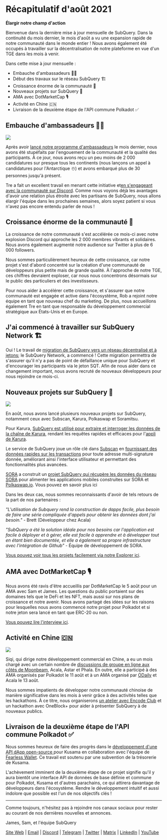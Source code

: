 # Récapitulatif d'août 2021

**Élargir notre champ d'action**

Bienvenue dans la dernière mise à jour mensuelle de SubQuery. Dans la continuité du mois dernier, le mois d'août a vu une expansion rapide de notre communauté dans le monde entier ! Nous avons également été occupés à travailler sur la décentralisation de notre plateforme en vue d'un TGE dans les mois à venir.

Dans cette mise à jour mensuelle :

-   Embauche d'ambassadeurs 👩💼
-   Début des travaux sur le réseau SubQuery 🏗
-   Croissance énorme de la communauté 🚀
-   Nouveaux projets sur SubQuery 🤝
-   AMA avec DotMarketCap 🎙
-   Activité en Chine 🇨🇳
-   Livraison de la deuxième étape de l'API commune Polkadot ✅

## Embauche d'ambassadeurs 👩💼

![](https://miro.medium.com/max/1400/0*_nOcsPjhQxta_FPH)

Après avoir [lancé notre programme d'ambassadeurs](https://subquery.medium.com/introducing-the-subquery-ambassador-program-aa82613ab804) le mois dernier, nous avons été stupéfaits par l'engouement de la communauté et la qualité des participants. À ce jour, nous avons reçu un peu moins de 2 000 candidatures sur presque tous les continents (nous lançons un appel à candidatures pour l'Antarctique ☃️) et avons embarqué plus de 30 personnes jusqu'à présent.

Tre a fait un excellent travail en menant cette initiative et[en s'engageant avec la communauté sur Discord](https://discord.com/invite/78zg8aBSMG). Comme nous voyons déjà les avantages d'avoir une relation plus étroite avec les partisans de SubQuery, nous allons élargir l'équipe dans les prochaines semaines, alors soyez patient si vous n'avez pas encore entendu parler de nous !

## Croissance énorme de la communauté 🚀

La croissance de notre communauté s'est accélérée ce mois-ci avec notre explosion Discord qui approche les 2 000 membres vibrants et solidaires. Nous avons également augmenté notre audience sur Twitter à plus de 6 000 followers.

Nous sommes particulièrement heureux de cette croissance, car notre projet s'est d'abord concentré sur la création d'une communauté de développeurs plus petite mais de grande qualité. À l'approche de notre TGE, ces chiffres devraient exploser, car nous nous concentrons désormais sur le public des particuliers et des investisseurs.

Pour nous aider à accélérer cette croissance, et s'assurer que notre communauté est engagée et active dans l'écosystème, Rob a rejoint notre équipe en tant que nouveau chef du marketing. De plus, nous accueillons également Tre en tant que responsable du développement commercial stratégique aux États-Unis et en Europe.

## J'ai commencé à travailler sur SubQuery Network 🏗

Oui ! Le travail de [migration de SubQuery vers un réseau décentralisé et à jetons](https://subquery.medium.com/the-subquery-network-a-summary-46cde0acb010); le SubQuery Network, a commencé ! Cette migration permettra de s'assurer qu'il n'y a pas de point de défaillance unique pour SubQuery et d'encourager les participants via le jeton SQT. Afin de nous aider dans ce changement important, nous avons recruté de nouveaux développeurs pour nous rejoindre ce mois-ci.

## Nouveaux projets sur SubQuery 🤝

![](https://miro.medium.com/max/4800/1*yUruZPSKP_0BA6mA72P8xg.gif)

En août, nous avons lancé plusieurs nouveaux projets sur SubQuery, notamment ceux avec Subscan, Karura, Polkaswap et Soramitsu.

Pour Karura, [SubQuery est utilisé pour extraire et interroger les données de la chaîne de Karura](https://subquery.medium.com/karura-integrates-with-subquery-to-aggregate-and-serve-defi-data-to-kusama-builders-d34f0e722311?source=your_stories_page-------------------------------------), rendant les requêtes rapides et efficaces pour l'[appli de Karura](https://apps.karura.network/).

Le service de SubQuery joue un rôle clé dans [Subscan](https://www.subscan.io/) en [fournissant des données rapides sur les transactions](https://subquery.medium.com/subscans-multi-signature-tool-powered-by-subquery-926da3e4fc25?source=your_stories_page-------------------------------------) pour toute adresse multi-signature donnée, améliorant ainsi l'interface utilisateur et permettant des fonctionnalités plus avancées.

[SORA](https://sora.org/) a construit un [projet SubQuery qui récupère les données du réseau SORA](https://subquery.medium.com/sora-integrates-subquery-to-provide-data-to-the-sora-network-5a73f77a40aa?source=your_stories_page-------------------------------------) pour alimenter les applications mobiles construites sur SORA et [Polkaswap.io](http://polkaswap.io/). Vous pouvez en savoir plus ici

Dans les deux cas, nous sommes reconnaissants d'avoir de tels retours de la part de nos partenaires :

_"L'utilisation de Subquery rend la construction de dapps facile, plus besoin de faire une série compliquée d'appels pour obtenir les données dont j'ai besoin."_ - Brett (Développeur chez Acala)

_"SubQuery a été la solution idéale pour nos besoins car l'application est facile à déployer et à gérer, elle est facile à apprendre et à développer tout en étant bien documentée, et elle a également sa propre infrastructure avec l'intégration de Github"_ - Équipe de développement de SORA.

[Vous pouvez voir tous les projets facilement via notre Explorer ici](https://explorer.subquery.network/).

## AMA avec DotMarketCap 🎙

Nous avons été ravis d'être accueillis par DotMarketCap le 5 août pour un AMA avec Sam et James. Les questions du public portaient sur des domaines tels que le DeFi et les NFT, mais aussi sur nos plans de croissance et notre avenir. Nous avons partagé des idées sur les raisons pour lesquelles nous avons commencé notre projet pour Polkadot et si notre jeton sera lancé en tant que ERC-20 ou non.

[Vous pouvez lire l'interview ici](https://dotmarketcap.com/blog-detail/288/ama30-recap-polkawarriors-x-subquery).

## Activité en Chine 🇨🇳

![](https://miro.medium.com/max/1400/0*A5oqsryFRbGX0MDx)

Siqi, qui dirige notre développement commercial en Chine, a eu un mois chargé avec un certain nombre de [discussions de groupe en ligne aux côtés de Moonbeam](https://twitter.com/SubQueryNetwork/status/1425293137103122432/photo/1), Acala, Astar et Phala. En outre, elle a participé à des AMA organisés par Polkadot le 11 août et à un AMA organisé par [ODaily](http://www.odaily.com/) et Acala le 13 août.

Nous sommes impatients de développer notre communauté chinoise de manière significative dans les mois à venir grâce à des activités telles que les hackathons. À ce titre, nous organiserons [un atelier avec Encode Club](https://www.eventbrite.co.uk/e/polkadot-hackathon-subquery-workshop-tickets-167321106935?aff=ebdsoporgprofile) et un hackathon avec OneBlock+ pour aider à présenter SubQuery à de nouveaux publics.

## Livraison de la deuxième étape de l'API commune Polkadot ✅

Nous sommes heureux de faire des progrès dans le [développement d'une API dApp open-source ](https://docs.google.com/document/d/13L8HBwB6VB-n2g274FFFJKORYPJsq744C6H8iEDQ0-0/edit)pour Kusama en collaboration avec l'équipe de [Fearless Wallet](https://fearlesswallet.io/). Ce travail est soutenu par une subvention de la trésorerie de Kusama.

L'achèvement imminent de la deuxième étape de ce projet signifie qu'il y aura bientôt une interface API de données de base définie et commune pour Polkadot, Kusama et d'autres parachains, ce qui attirera davantage de développeurs dans l'écosystème. Rendre le développement intuitif et aussi indolore que possible est l'un de nos objectifs clés !

*****

Comme toujours, n'hésitez pas à rejoindre nos canaux sociaux pour rester au courant de nos dernières nouvelles et annonces.

James, Sam, et l'équipe SubQuery

[Site Web](https://subquery.network/) | [Email](mailto:hello@subquery.network) | [Discord](https://discord.com/invite/78zg8aBSMG) | [Telegram](https://t.me/subquerynetwork) | [Twitter](https://twitter.com/subquerynetwork) | [Matrix](https://matrix.to/#/#subquery:matrix.org) | [LinkedIn](https://www.linkedin.com/company/subquery) | [YouTube](https://www.youtube.com/channel/UCi1a6NUUjegcLHDFLr7CqLw)
